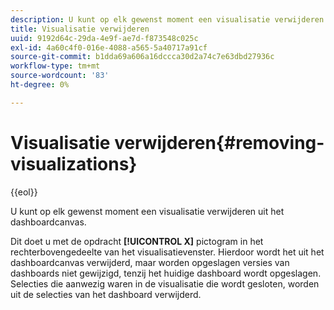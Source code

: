 ```yaml
---
description: U kunt op elk gewenst moment een visualisatie verwijderen uit het dashboardcanvas.
title: Visualisatie verwijderen
uuid: 9192d64c-29da-4e9f-ae7d-f873548c025c
exl-id: 4a60c4f0-016e-4088-a565-5a40717a91cf
source-git-commit: b1dda69a606a16dccca30d2a74c7e63dbd27936c
workflow-type: tm+mt
source-wordcount: '83'
ht-degree: 0%

---
```


# Visualisatie verwijderen{#removing-visualizations}

{{eol}}

U kunt op elk gewenst moment een visualisatie verwijderen uit het dashboardcanvas.

Dit doet u met de opdracht **[!UICONTROL X]** pictogram in het rechterbovengedeelte van het visualisatievenster. Hierdoor wordt het uit het dashboardcanvas verwijderd, maar worden opgeslagen versies van dashboards niet gewijzigd, tenzij het huidige dashboard wordt opgeslagen. Selecties die aanwezig waren in de visualisatie die wordt gesloten, worden uit de selecties van het dashboard verwijderd.
